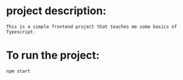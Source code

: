 #   project description:
    This is a simple frontend project that teaches me some basics of Typescript.

#   To run the project:
    npm start
